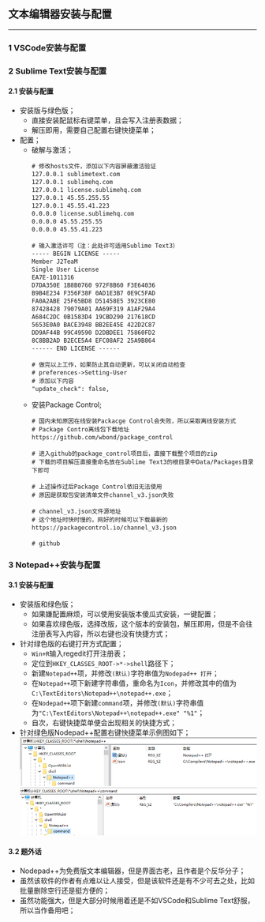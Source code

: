 ## 文本编辑器安装与配置
---
### 1 VSCode安装与配置
### 2 Sublime Text安装与配置
#### 2.1 安装与配置
- 安装版与绿色版；
  - 直接安装配鼠标右键菜单，且会写入注册表数据；
  - 解压即用，需要自己配置右键快捷菜单；
- 配置；
  - 破解与激活；
    ```shell
    # 修改hosts文件，添加以下内容屏蔽激活验证
    127.0.0.1 sublimetext.com
    127.0.0.1 sublimehq.com
    127.0.0.1 license.sublimehq.com
    127.0.0.1 45.55.255.55
    127.0.0.1 45.55.41.223
    0.0.0.0 license.sublimehq.com
    0.0.0.0 45.55.255.55
    0.0.0.0 45.55.41.223

    # 输入激活许可（注：此处许可适用Sublime Text3）
    ----- BEGIN LICENSE -----
    Member J2TeaM
    Single User License
    EA7E-1011316
    D7DA350E 1B8B0760 972F8B60 F3E64036
    B9B4E234 F356F38F 0AD1E3B7 0E9C5FAD
    FA0A2ABE 25F65BD8 D51458E5 3923CE80
    87428428 79079A01 AA69F319 A1AF29A4
    A684C2DC 0B1583D4 19CBD290 217618CD
    5653E0A0 BACE3948 BB2EE45E 422D2C87
    DD9AF44B 99C49590 D2DBDEE1 75860FD2
    8C8BB2AD B2ECE5A4 EFC08AF2 25A9B864
    ------ END LICENSE ------​

    # 做完以上工作，如果防止其自动更新，可以关闭自动检查
    # preferences->Setting-User
    # 添加以下内容
    "update_check": false,
    ```
  - 安装Package Control;
    ```shell
    # 国内未知原因在线安装Packacge Control会失败，所以采取离线安装方式
    # Package Contro离线包下载地址
    https://github.com/wbond/package_control

    # 进入github的package_control项目后，直接下载整个项目的zip
    # 下载的项目解压直接重命名放在Sublime Text3的根目录中Data/Packages目录下即可

    # 上述操作过后Package Control依旧无法使用
    # 原因是获取包安装清单文件channel_v3.json失败

    # channel_v3.json文件源地址
    # 这个地址时快时慢的，网好的时候可以下载最新的
    https://packagecontrol.io/channel_v3.json

    # github
    ```
### 3 Notepad++安装与配置
#### 3.1 安装与配置
- 安装版和绿色版；
  - 如果嫌配置麻烦，可以使用安装版本傻瓜式安装，一键配置；
  - 如果喜欢绿色版，选择改版，这个版本的安装包，解压即用，但是不会往注册表写入内容，所以右键也没有快捷方式；
- 针对绿色版的右键打开方式配置；
  - `Win+R`输入regedit打开注册表；
  - 定位到`HKEY_CLASSES_ROOT->*->shell`路径下；
  - 新建`Notepad++`项，并修改`(默认)`字符串值为`Nodepad++ 打开`；
  - 在`Notepad++`项下新建字符串值，重命名为`Icon`，并修改其中的值为`C:\TextEditors\Notepad++\notepad++.exe`；
  - 在`Nodepad++`项下新建`command`项，并修改`(默认)`字符串值为`"C:\TextEditors\Notepad++\notepad++.exe" "%1"`；
  - 自次，右键快捷菜单便会出现相关的快捷方式；
- 针对绿色版Nodepad++配置右键快捷菜单示例图如下；
![NPP_01|Notepad++项下的配置](./image/TextEditors_NPP_01.png)
![NPP_02|command项下的配置](./image/TextEditors_NPP_02.png)
#### 3.2 题外话
- Nodepad++为免费版文本编辑器，但是界面古老，且作者是个反华分子；
- 虽然该软件的作者有点难以让人接受，但是该软件还是有不少可去之处，比如批量删除空行还是挺方便的；
- 虽然功能强大，但是大部分时候用着还是不如VSCode和Sublime Text舒服，所以当作备用吧；